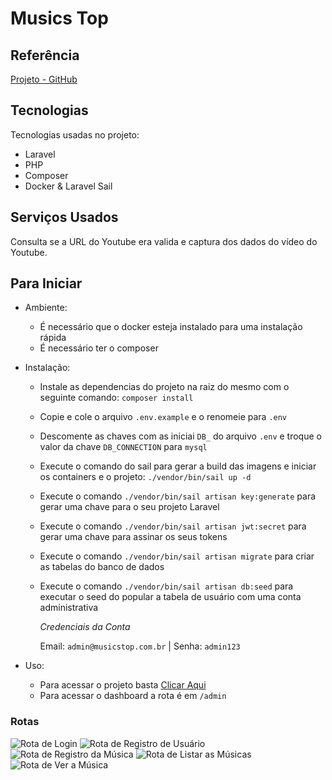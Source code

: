 # Musics Top

## Referência
[Projeto - GitHub](https://github.com/jansenfelipe/top5-tiao-carreiro)

## Tecnologias

Tecnologias usadas no projeto:

  * Laravel
  * PHP
  * Composer
  * Docker & Laravel Sail

## Serviços Usados

Consulta se a URL do Youtube era valida e captura dos dados do vídeo do Youtube.

## Para Iniciar

  * Ambiente:
    - É necessário que o docker esteja instalado para uma instalação rápida
    - É necessário ter o composer
  
  * Instalação:
    - Instale as dependencias do projeto na raiz do mesmo com o seguinte comando: `composer install`
    - Copie e cole o arquivo `.env.example` e o renomeie para `.env`
    - Descomente as chaves com as iniciai `DB_` do arquivo `.env` e troque o valor da chave `DB_CONNECTION` para `mysql`
    - Execute o comando do sail para gerar a build das imagens e iniciar os containers e o projeto: `./vendor/bin/sail up -d`
    - Execute o comando `./vendor/bin/sail artisan key:generate` para gerar uma chave para o seu projeto Laravel
    - Execute o comando `./vendor/bin/sail artisan jwt:secret` para gerar uma chave para assinar os seus tokens
    - Execute o comando `./vendor/bin/sail artisan migrate` para criar as tabelas do banco de dados
    - Execute o comando `./vendor/bin/sail artisan db:seed` para executar o seed do popular a tabela de usuário com uma conta administrativa

        *Credenciais da Conta*

        Email: `admin@musicstop.com.br` | Senha: `admin123`

  * Uso:
    - Para acessar o projeto basta [Clicar Aqui](http://0.0.0.0/)
    - Para acessar o dashboard a rota é em `/admin`

### Rotas

![Rota de Login](https://github.com/ThiagoAlvesPHP/musics-top-backend/blob/master/src/readme/login.png)
![Rota de Registro de Usuário](https://github.com/ThiagoAlvesPHP/musics-top-backend/blob/master/src/readme/register_user.png)
![Rota de Registro da Música](https://github.com/ThiagoAlvesPHP/musics-top-backend/blob/master/src/readme/register_music.png)
![Rota de Listar as Músicas](https://github.com/ThiagoAlvesPHP/musics-top-backend/blob/master/src/readme/musics.png)
![Rota de Ver a Música](https://github.com/ThiagoAlvesPHP/musics-top-backend/blob/master/src/readme/music.png)

